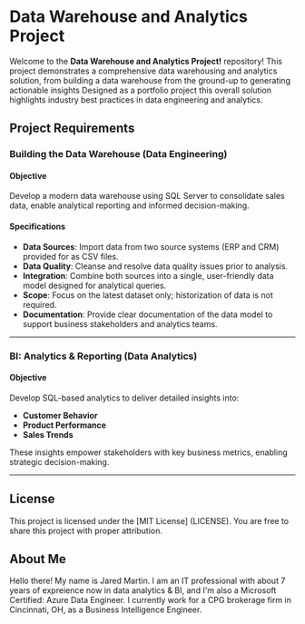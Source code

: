 # Data Warehouse and Analytics Project

Welcome to the **Data Warehouse and Analytics Project!** repository!
This project demonstrates a comprehensive data warehousing and analytics solution, from building a data warehouse from the ground-up to generating actionable insights Designed as a portfolio project this overall solution highlights industry best practices in data engineering and analytics. 

## Project Requirements 

### Building the Data Warehouse (Data Engineering)

#### Objective 
Develop a modern data warehouse using SQL Server to consolidate sales data, enable analytical reporting and informed decision-making.

#### Specifications
- **Data Sources**: Import data from two source systems (ERP and CRM) provided for as CSV files.
- **Data Quality**: Cleanse and resolve data quality issues prior to analysis.
- **Integration**: Combine both sources into a single, user-friendly data model designed for analytical queries.
- **Scope**: Focus on the latest dataset only; historization of data is not required.
- **Documentation**: Provide clear documentation of the data model to support business stakeholders and analytics teams.

---

### BI: Analytics & Reporting (Data Analytics)

#### Objective
Develop SQL-based analytics to deliver detailed insights into:
- **Customer Behavior**
- **Product Performance**
- **Sales Trends**

These insights empower stakeholders with key business metrics, enabling strategic decision-making. 

---

## License

This project is licensed under the [MIT License] (LICENSE). You are free to share this project with proper attribution. 

## About Me

Hello there! My name is Jared Martin. I am an IT professional with about 7 years of expreience now in data analytics & BI, and I'm also a Microsoft Certified: Azure Data Engineer. I currently work for a CPG brokerage firm in Cincinnati, OH, as a Business Intelligence Engineer. 



